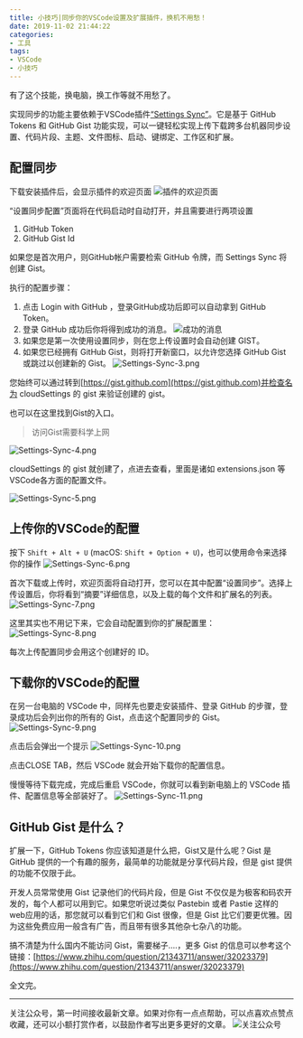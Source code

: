 ```yaml
---
title: 小技巧|同步你的VSCode设置及扩展插件，换机不用愁！
date: 2019-11-02 21:44:22
categories:
- 工具
tags:
- VSCode
- 小技巧
---
```


有了这个技能，换电脑，换工作等就不用愁了。
<!-- more -->
实现同步的功能主要依赖于VSCode插件[“Settings Sync”](https://marketplace.visualstudio.com/items?itemName=Shan.code-settings-sync&ssr=false#overview)。它是基于 GitHub Tokens 和 GitHub Gist 功能实现，可以一键轻松实现上传下载跨多台机器同步设置、代码片段、主题、文件图标、启动、键绑定、工作区和扩展。

## 配置同步
下载安装插件后，会显示插件的欢迎页面
![插件的欢迎页面](https://i.loli.net/2019/11/02/VnjkPrxBNQMKb5E.png)

“设置同步配置”页面将在代码启动时自动打开，并且需要进行两项设置
1. GitHub Token
2. GitHub Gist Id

如果您是首次用户，则GitHub帐户需要检索 GitHub 令牌，而 Settings Sync 将创建 Gist。

执行的配置步骤：
1. 点击 Login with GitHub ，登录GitHub成功后即可以自动拿到 GitHub Token。
2. 登录 GitHub 成功后你将得到成功的消息。 
![成功的消息](https://i.loli.net/2019/11/02/ihDOqXN95e1HJuB.png)
3. 如果您是第一次使用设置同步，则在您上传设置时会自动创建 
GIST。
4. 如果您已经拥有 GitHub Gist，则将打开新窗口，以允许您选择 GitHub Gist 或跳过以创建新的 Gist。 
![Settings-Sync-3.png](https://i.loli.net/2019/11/02/JOdV9ZTtkNzA1qI.png)

您始终可以通过转到[https://gist.github.com](https://gist.github.com)并检查名为 cloudSettings 的 gist 来验证创建的 gist。

也可以在这里找到Gist的入口。
> 访问Gist需要科学上网 

![Settings-Sync-4.png](https://i.loli.net/2019/11/02/7nZwMyt9eYHFGmA.png)

cloudSettings 的 gist 就创建了，点进去查看，里面是诸如 extensions.json 等VSCode各方面的配置文件。

![Settings-Sync-5.png](https://i.loli.net/2019/11/02/YlD6tXqwrA3RJhB.png)

## 上传你的VSCode的配置

按下 `Shift + Alt + U` (macOS: `Shift + Option + U`)，也可以使用命令来选择你的操作
![Settings-Sync-6.png](https://i.loli.net/2019/11/02/fnOoRk125lChHzJ.png)

首次下载或上传时，欢迎页面将自动打开，您可以在其中配置“设置同步”。选择上传设置后，你将看到“摘要”详细信息，以及上载的每个文件和扩展名的列表。
![Settings-Sync-7.png](https://i.loli.net/2019/11/02/LoRHcFOC5hr7KA3.png)

这里其实也不用记下来，它会自动配置到你的扩展配置里： 
![Settings-Sync-8.png](https://i.loli.net/2019/11/02/mTfE2jCIORtNcn7.png)

每次上传配置同步会用这个创建好的 ID。

## 下载你的VSCode的配置
在另一台电脑的 VSCode 中，同样先也要走安装插件、登录 GitHub 的步骤，登录成功后会列出你的所有的 Gist，点击这个配置同步的 Gist。
![Settings-Sync-9.png](https://i.loli.net/2019/11/02/9HjgaR5ZoSuPIFc.png)

点击后会弹出一个提示 
![Settings-Sync-10.png](https://i.loli.net/2019/11/02/zQ13cwVaMGI6kAH.png)

点击CLOSE TAB，然后 VSCode 就会开始下载你的配置信息。 

慢慢等待下载完成，完成后重启 VSCode，你就可以看到新电脑上的 VSCode 插件、配置信息等全部装好了。
![Settings-Sync-11.png](https://i.loli.net/2019/11/02/7hqTy6VUPnpFAdK.png)

## GitHub Gist 是什么？
扩展一下，GitHub Tokens 你应该知道是什么把，Gist又是什么呢？Gist 是 GitHub 提供的一个有趣的服务，最简单的功能就是分享代码片段，但是 gist 提供的功能不仅限于此。

开发人员常常使用 Gist 记录他们的代码片段，但是 Gist 不仅仅是为极客和码农开发的，每个人都可以用到它。如果您听说过类似 Pastebin 或者 Pastie 这样的web应用的话，那您就可以看到它们和 Gist 很像，但是 Gist 比它们要更优雅。因为这些免费应用一般含有广告，而且带有很多其他杂七杂八的功能。

搞不清楚为什么国内不能访问 Gist，需要梯子....，更多 Gist 的信息可以参考这个链接：[https://www.zhihu.com/question/21343711/answer/32023379](https://www.zhihu.com/question/21343711/answer/32023379)

全文完。

*************
关注公众号，第一时间接收最新文章。如果对你有一点点帮助，可以点喜欢点赞点收藏，还可以小额打赏作者，以鼓励作者写出更多更好的文章。
![关注公众号](https://gitee.com/dunizb/cloudimg/raw/jsdelivr/关注名片-大礼包_横版二维码_2020-01-01-0.jpg)